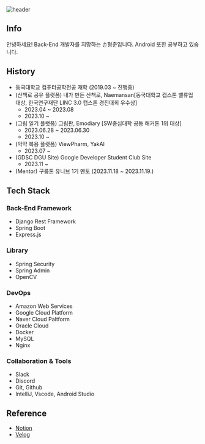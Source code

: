 ![header](https://capsule-render.vercel.app/api?type=slice&color=gradient&height=100&section=header&text=Hi!%20I'm%20HyungJoon!&fontAlign=50&fontAlignY=70&fontSize=50&fontColor=000000)

## Info
안녕하세요! Back-End 개발자를 지망하는 손형준입니다. Android 또한 공부하고 있습니다.

## History 
- 동국대학교 컴퓨터공학전공 재학 (2019.03 ~ 진행중)
- (산책로 공유 플랫폼) 내가 만든 산책로, Naemansan[동국대학교 캡스톤 밸류업 대상, 한국연구재단 LINC 3.0 캡스톤 경진대회 우수상]
  - 2023.04 ~ 2023.08
  - 2023.10 ~
- (그림 일기 플랫폼) 그림판, Emodiary [SW중심대학 공동 해커톤 1위 대상]
  - 2023.06.28 ~ 2023.06.30
  - 2023.10 ~
- (악약 복용 플랫폼) ViewPharm, YakAl
  - 2023.07 ~
- (GDSC DGU Site) Google Developer Student Club Site
  - 2023.11 ~
- (Mentor) 구름톤 유니브 1기 멘토 (2023.11.18 ~ 2023.11.19.)

## Tech Stack
### Back-End Framework
- Django Rest Framework
- Spring Boot
- Express.js
### Library
- Spring Security
- Spring Admin
- OpenCV
### DevOps
- Amazon Web Services
- Google Cloud Platform
- Naver Cloud Paltform
- Oracle Cloud
- Docker
- MySQL
- Nginx
### Collaboration & Tools
- Slack
- Discord
- Git, Github
- IntelliJ, Vscode, Android Studio

## Reference
- [Notion](https://hyungjoon.notion.site/9f992eaa66024f50bab28fefcd4bf2c8?pvs=4)
- [Velog](https://velog.io/@hyungjoon)
